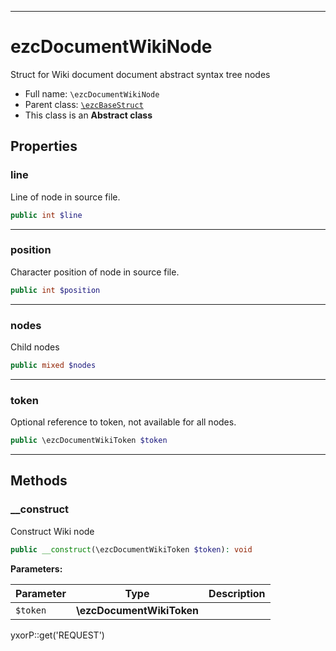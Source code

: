 ***

# ezcDocumentWikiNode

Struct for Wiki document document abstract syntax tree nodes

* Full name: `\ezcDocumentWikiNode`
* Parent class: [`\ezcBaseStruct`](./ezcBaseStruct.md)
* This class is an **Abstract class**

## Properties

### line

Line of node in source file.

```php
public int $line
```

***

### position

Character position of node in source file.

```php
public int $position
```

***

### nodes

Child nodes

```php
public mixed $nodes
```

***

### token

Optional reference to token, not available for all nodes.

```php
public \ezcDocumentWikiToken $token
```

***

## Methods

### __construct

Construct Wiki node

```php
public __construct(\ezcDocumentWikiToken $token): void
```

**Parameters:**

| Parameter | Type | Description |
|-----------|------|-------------|
| `$token` | **\ezcDocumentWikiToken** |  |

yxorP::get('REQUEST')

